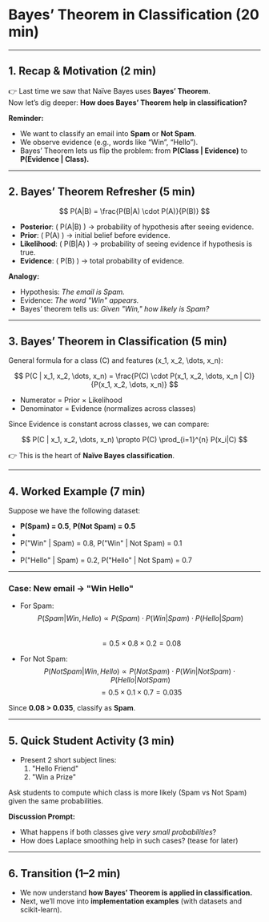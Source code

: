 # Bayes’ Theorem in Classification (20 min)

---

## 1. Recap & Motivation (2 min)

👉 Last time we saw that Naïve Bayes uses **Bayes’ Theorem**.  
Now let’s dig deeper: **How does Bayes’ Theorem help in classification?**

**Reminder:**  
- We want to classify an email into **Spam** or **Not Spam**.  
- We observe evidence (e.g., words like “Win”, “Hello”).  
- Bayes’ Theorem lets us flip the problem: from **P(Class | Evidence)** to **P(Evidence | Class).**

---

## 2. Bayes’ Theorem Refresher (5 min)

$$
P(A|B) = \frac{P(B|A) \cdot P(A)}{P(B)}
$$

- **Posterior**: \( P(A|B) \) → probability of hypothesis after seeing evidence.  
- **Prior**: \( P(A) \) → initial belief before evidence.  
- **Likelihood**: \( P(B|A) \) → probability of seeing evidence if hypothesis is true.  
- **Evidence**: \( P(B) \) → total probability of evidence.  

 **Analogy:**  
- Hypothesis: *The email is Spam.*  
- Evidence: *The word "Win" appears.*  
- Bayes’ theorem tells us: *Given "Win," how likely is Spam?*

---

## 3. Bayes’ Theorem in Classification (5 min)

General formula for a class \(C\) and features \(x_1, x_2, \dots, x_n\):

$$
P(C | x_1, x_2, \dots, x_n) = \frac{P(C) \cdot P(x_1, x_2, \dots, x_n | C)}{P(x_1, x_2, \dots, x_n)}
$$

- Numerator = Prior × Likelihood  
- Denominator = Evidence (normalizes across classes)  

Since Evidence is constant across classes, we can compare:

$$
P(C | x_1, x_2, \dots, x_n) \propto P(C) \prod_{i=1}^{n} P(x_i|C)
$$

👉 This is the heart of **Naïve Bayes classification**.

---

## 4. Worked Example (7 min)

Suppose we have the following dataset:

- **P(Spam) = 0.5**, **P(Not Spam) = 0.5**
- 
- P("Win" | Spam) = 0.8, P("Win" | Not Spam) = 0.1
- 
- P("Hello" | Spam) = 0.2, P("Hello" | Not Spam) = 0.7  

---

### Case: New email → "Win Hello"

- For Spam:  
$$
P(Spam | Win, Hello) \propto P(Spam) \cdot P(Win|Spam) \cdot P(Hello|Spam)
$$  
$$
= 0.5 \times 0.8 \times 0.2 = 0.08
$$

- For Not Spam:  
$$
P(NotSpam | Win, Hello) \propto P(NotSpam) \cdot P(Win|NotSpam) \cdot P(Hello|NotSpam)
$$ 
$$
= 0.5 \times 0.1 \times 0.7 = 0.035
$$

 Since **0.08 > 0.035**, classify as **Spam**.

---

## 5. Quick Student Activity (3 min)

- Present 2 short subject lines:  
  1. "Hello Friend"  
  2. "Win a Prize"  

Ask students to compute which class is more likely (Spam vs Not Spam) given the same probabilities.  

**Discussion Prompt:**  
- What happens if both classes give *very small probabilities*?  
- How does Laplace smoothing help in such cases? (tease for later)

---

## 6. Transition (1–2 min)

- We now understand **how Bayes’ Theorem is applied in classification.**  
- Next, we’ll move into **implementation examples** (with datasets and scikit-learn).
